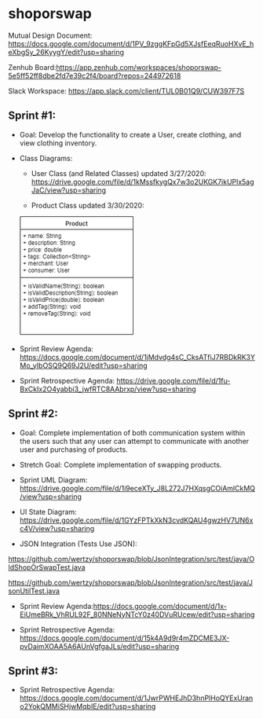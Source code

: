 # shoporswap

Mutual Design Document: https://docs.google.com/document/d/1PV_9zggKFpGd5XJsfEeqRuoHXvE_heXbgSy_26KyygY/edit?usp=sharing

Zenhub Board:https://app.zenhub.com/workspaces/shoporswap-5e5ff52ff8dbe2fd7e39c2f4/board?repos=244972618

Slack Workspace: https://app.slack.com/client/TUL0B01Q9/CUW397F7S

## Sprint #1:

* Goal: Develop the functionality to create a User, create clothing, and view clothing inventory.

* Class Diagrams:

   * User Class (and Related Classes) updated 3/27/2020:
https://drive.google.com/file/d/1kMssfkygQx7w3o2UKGK7ikUPlx5agJaC/view?usp=sharing
   
   * Product Class updated 3/30/2020:
   
   ![](https://github.com/wertzy/shoporswap/blob/Product/product-class-diagram.png)

* Sprint Review Agenda: https://docs.google.com/document/d/1jMdvdg4sC_CksATfiJ7RBDkRK3YMo_yIbOSQ9Q69J2U/edit?usp=sharing
   
* Sprint Retrospective Agenda: https://drive.google.com/file/d/1fu-BxCkIx2O4yabbi3_jwfRTC8AAbrxp/view?usp=sharing

## Sprint #2:

* Goal: Complete implementation of both communication system within the users such that any user can attempt to communicate with another user and purchasing of products.

* Stretch Goal: Complete implementation of swapping products.

* Sprint UML Diagram: https://drive.google.com/file/d/1i9eceXTy_J8L272J7HXqsgCOiAmlCkMQ/view?usp=sharing

* UI State Diagram: https://drive.google.com/file/d/1GYzFPTkXkN3cvdKQAU4gwzHV7UN6xc4V/view?usp=sharing

* JSON Integration (Tests Use JSON): 

https://github.com/wertzy/shoporswap/blob/JsonIntegration/src/test/java/OldShopOrSwapTest.java

https://github.com/wertzy/shoporswap/blob/JsonIntegration/src/test/java/JsonUtilTest.java

* Sprint Review Agenda:https://docs.google.com/document/d/1x-EiUmeBRk_VhRUL92F_80NNeNyNTcY0z40DVuRUcew/edit?usp=sharing

* Sprint Retrospective Agenda: https://docs.google.com/document/d/15k4A9d9r4mZDCME3JX-pvDaimXOAA5A6AUnVgfgaJLs/edit?usp=sharing

## Sprint #3:

* Sprint Retrospective Agenda: https://docs.google.com/document/d/1JwrPWHEJhD3hnPlHoQYExUrano2YokQMMiSHjwMqbIE/edit?usp=sharing

